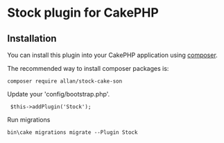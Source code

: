 # Stock plugin for CakePHP

## Installation

You can install this plugin into your CakePHP application using [composer](https://getcomposer.org).

The recommended way to install composer packages is:

```
composer require allan/stock-cake-son
```

Update your 'config/bootstrap.php'.

```
 $this->addPlugin('Stock');
```


Run migrations

```
bin\cake migrations migrate --Plugin Stock
```